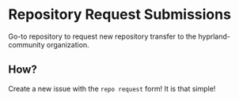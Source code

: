 # Repository Request Submissions

Go-to repository to request new repository transfer to the
hyprland-community organization.

## How?
Create a new issue with the `repo request` form! It is that
simple!
